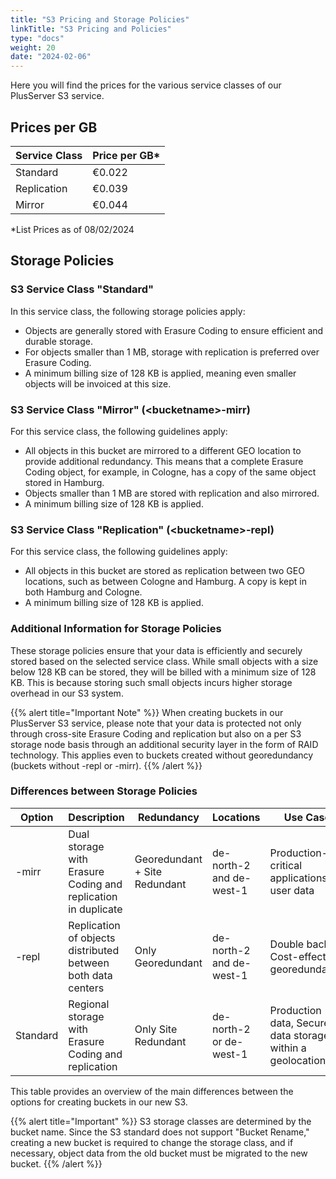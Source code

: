 ```yaml
---
title: "S3 Pricing and Storage Policies"
linkTitle: "S3 Pricing and Policies"
type: "docs"
weight: 20
date: "2024-02-06"
---
```


Here you will find the prices for the various service classes of our PlusServer S3 service.

## Prices per GB

| Service Class | Price per GB\* |
| ------------- | -------------- |
| Standard      | €0.022         |
| Replication   | €0.039         |
| Mirror        | €0.044         |

\*List Prices as of 08/02/2024

## Storage Policies

### S3 Service Class "Standard"

In this service class, the following storage policies apply:

- Objects are generally stored with Erasure Coding to ensure efficient and durable storage.
- For objects smaller than 1 MB, storage with replication is preferred over Erasure Coding.
- A minimum billing size of 128 KB is applied, meaning even smaller objects will be invoiced at this size.

### S3 Service Class "Mirror" (\<bucketname>-mirr)

For this service class, the following guidelines apply:

- All objects in this bucket are mirrored to a different GEO location to provide additional redundancy. This means that a complete Erasure Coding object, for example, in Cologne, has a copy of the same object stored in Hamburg.
- Objects smaller than 1 MB are stored with replication and also mirrored.
- A minimum billing size of 128 KB is applied.

### S3 Service Class "Replication" (\<bucketname>-repl)

For this service class, the following guidelines apply:

- All objects in this bucket are stored as replication between two GEO locations, such as between Cologne and Hamburg. A copy is kept in both Hamburg and Cologne.
- A minimum billing size of 128 KB is applied.

### Additional Information for Storage Policies

These storage policies ensure that your data is efficiently and securely stored based on the selected service class. While small objects with a size below 128 KB can be stored, they will be billed with a minimum size of 128 KB. This is because storing such small objects incurs higher storage overhead in our S3 system.

{{% alert title="Important Note" %}}
When creating buckets in our PlusServer S3 service, please note that your data is protected not only through cross-site Erasure Coding and replication but also on a per S3 storage node basis through an additional security layer in the form of RAID technology. This applies even to buckets created without georedundancy (buckets without -repl or -mirr).
{{% /alert %}}

### Differences between Storage Policies

| Option   | Description                                                   | Redundancy                    | Locations                | Use Case                                                  |
| -------- | ------------------------------------------------------------- | ----------------------------- | ------------------------ | --------------------------------------------------------- |
| -mirr    | Dual storage with Erasure Coding and replication in duplicate | Georedundant + Site Redundant | de-north-2 and de-west-1 | Production-critical applications or user data             |
| -repl    | Replication of objects distributed between both data centers  | Only Georedundant             | de-north-2 and de-west-1 | Double backup, Cost-effective georedundancy               |
| Standard | Regional storage with Erasure Coding and replication          | Only Site Redundant           | de-north-2 or de-west-1  | Production data, Secure data storage within a geolocation |

This table provides an overview of the main differences between the options for creating buckets in our new S3.

{{% alert title="Important" %}}
S3 storage classes are determined by the bucket name. Since the S3 standard does not support "Bucket Rename," creating a new bucket is required to change the storage class, and if necessary, object data from the old bucket must be migrated to the new bucket.
{{% /alert %}}
